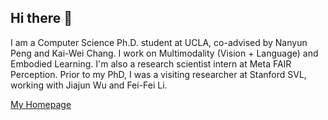 ## Hi there 👋

I am a Computer Science Ph.D. student at UCLA, co-advised by Nanyun Peng and Kai-Wei Chang. I work on Multimodality (Vision + Language) and Embodied Learning. I'm also a research scientist intern at Meta FAIR Perception. Prior to my PhD, I was a visiting researcher at Stanford SVL, working with Jiajun Wu and Fei-Fei Li.

[My Homepage](https://yu-bryan-zhou.github.io/)
<!--
**bryanzhou008/bryanzhou008** is a ✨ _special_ ✨ repository because its `README.md` (this file) appears on your GitHub profile.

Here are some ideas to get you started:

- 🔭 I’m currently working on ...
- 🌱 I’m currently learning ...
- 👯 I’m looking to collaborate on ...
- 🤔 I’m looking for help with ...
- 💬 Ask me about ...
- 📫 How to reach me: ...
- 😄 Pronouns: ...
- ⚡ Fun fact: ...
-->
